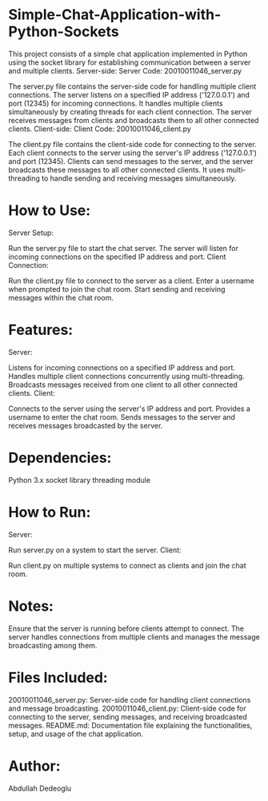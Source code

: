 # Simple-Chat-Application-with-Python-Sockets
This project consists of a simple chat application implemented in Python using the socket library for establishing communication between a server and multiple clients.
Server-side:
Server Code: 20010011046_server.py

The server.py file contains the server-side code for handling multiple client connections.
The server listens on a specified IP address ('127.0.0.1') and port (12345) for incoming connections.
It handles multiple clients simultaneously by creating threads for each client connection.
The server receives messages from clients and broadcasts them to all other connected clients.
Client-side:
Client Code: 20010011046_client.py

The client.py file contains the client-side code for connecting to the server.
Each client connects to the server using the server's IP address ('127.0.0.1') and port (12345).
Clients can send messages to the server, and the server broadcasts these messages to all other connected clients.
It uses multi-threading to handle sending and receiving messages simultaneously.
# How to Use:
Server Setup:

Run the server.py file to start the chat server.
The server will listen for incoming connections on the specified IP address and port.
Client Connection:

Run the client.py file to connect to the server as a client.
Enter a username when prompted to join the chat room.
Start sending and receiving messages within the chat room.
# Features:
Server:

Listens for incoming connections on a specified IP address and port.
Handles multiple client connections concurrently using multi-threading.
Broadcasts messages received from one client to all other connected clients.
Client:

Connects to the server using the server's IP address and port.
Provides a username to enter the chat room.
Sends messages to the server and receives messages broadcasted by the server.
# Dependencies:
Python 3.x
socket library
threading module
# How to Run:
Server:

Run server.py on a system to start the server.
Client:

Run client.py on multiple systems to connect as clients and join the chat room.
# Notes:
Ensure that the server is running before clients attempt to connect.
The server handles connections from multiple clients and manages the message broadcasting among them.
# Files Included:
20010011046_server.py: Server-side code for handling client connections and message broadcasting.
20010011046_client.py: Client-side code for connecting to the server, sending messages, and receiving broadcasted messages.
README.md: Documentation file explaining the functionalities, setup, and usage of the chat application.
# Author:
Abdullah Dedeoglu
